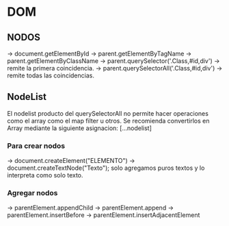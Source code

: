 # DOM

## NODOS
-> document.getElementById
-> parent.getElementByTagName
-> parent.getElementByClassName
-> parent.querySelector('.Class,#id,div') -> remite la primera coincidencia.
-> parent.querySelectorAll('.Class,#id,div') -> remite todas las coincidencias.

## NodeList
El nodelist producto del querySelectorAll no permite hacer operaciones como el array como el map filter u otros.
Se recomienda convertirlos en Array mediante la siguiente asignacion: [...nodelist]

### Para crear nodos
-> document.createElement("ELEMENTO")
-> document.createTextNode("Texto"); solo agregamos puros textos y lo interpreta como solo texto.

### Agregar nodos
-> parentElement.appendChild
-> parentElement.append
-> parentElement.insertBefore
-> parentElement.insertAdjacentElement